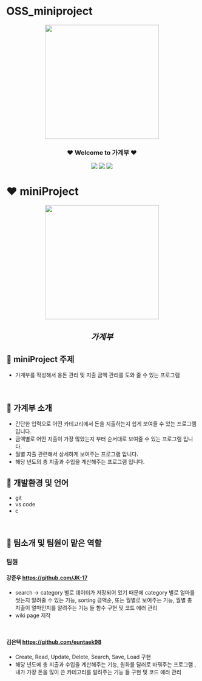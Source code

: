 # OSS_miniproject

<div align="center">
<p align="center"><img src="http://oss21700147.dothome.co.kr/img/acount.png" height="300px" width="300px"></p>

 ### ❤️ Welcome to 가계부 ❤️
<img src="http://oss21700147.dothome.co.kr/img/c.svg"/> 
<img src="http://oss21700147.dothome.co.kr/img/vs.png"/> 
<img src="http://oss21700147.dothome.co.kr/img/markdown.png"/> 


</div>
    

# ❤️ miniProject

<div align="center"> 

<img src="http://oss21700147.dothome.co.kr/img/calculator.jpg" height="300px" width="300px">
 
  ## *가계부*  
</div>
  
## 🙈 miniProject 주제
 - 가계부를 작성해서 용돈 관리 및 지출 금액 관리를 도와 줄 수 있는 프로그램

<br/>

## 🙈 가계부 소개
  - 간단한 입력으로 어떤 카테고리에서 돈을 지출하는지 쉽게 보여줄 수 있는 프로그램 입니다.
  - 금액별로 어떤 지출이 가장 많았는지 부터 순서대로 보여줄 수 있는 프로그램 입니다.
  - 월별 지출 관련해서 상세하게 보여주는 프로그램 입니다.
  - 해당 년도의 총 지출과 수입을 계산해주는 프로그램 입니다.
  
  
## 🙈 개발환경 및 언어
  - git 
  - vs code
  - c

<br/>

## 🙈 팀소개 및 팀원이 맡은 역할
### 팀원
 #### 강준우 https://github.com/JK-17
  - search -> category 별로 데이터가 저장되어 있기 때문에 category 별로 얼마를 썻는지 알려줄 수 있는 기능, sorting 금액순, 또는 월별로 보여주는 기능, 월별 총 지출이 얼마인지를 알려주는 기능 들 함수 구현 및 코드 에러 관리
  - wiki page 제작
  

<br/>

#### 김은택 https://github.com/euntaek98
 - Create, Read, Update, Delete, Search, Save, Load 구현
 - 해당 년도에 총 지출과 수입을 계산해주는 기능, 원화를 달러로 바꿔주는 프로그램 , 내가 가장 돈을 많이 쓴 카테고리를 알려주는 기능 들 구현 및 코드 에러 관리

